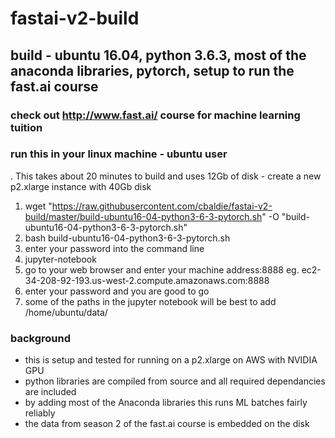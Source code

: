 # fastai-v2-build
## build - ubuntu 16.04, python 3.6.3, most of the anaconda libraries, pytorch, setup to run the fast.ai course
### check out http://www.fast.ai/ course for machine learning tuition


### run this in your linux machine - ubuntu user
. This takes about 20 minutes to build and uses 12Gb of disk - create a new p2.xlarge instance with 40Gb disk
1. wget "https://raw.githubusercontent.com/cbaldie/fastai-v2-build/master/build-ubuntu16-04-python3-6-3-pytorch.sh" -O "build-ubuntu16-04-python3-6-3-pytorch.sh"
2. bash build-ubuntu16-04-python3-6-3-pytorch.sh
3. enter your password into the command line
4. jupyter-notebook
5. go to your web browser and enter your machine address:8888 eg. ec2-34-208-92-193.us-west-2.compute.amazonaws.com:8888
6. enter your password and you are good to go
7. some of the paths in the jupyter notebook will be best to add /home/ubuntu/data/


### background
- this is setup and tested for running on a p2.xlarge on AWS with NVIDIA GPU  
- python libraries are compiled from source and all required dependancies are included  
- by adding most of the Anaconda libraries this runs ML batches fairly reliably  
- the data from season 2 of the fast.ai course is embedded on the disk